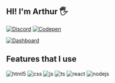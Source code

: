 ## HI! I'm Arthur 🖐️

[![Discord](https://img.shields.io/badge/Discord-7289DA?style=for-the-badge&logo=discord&logoColor=white)](https://discord.gg/rrCGkBr3)
[![Codepen](https://img.shields.io/badge/Codepen-000000?style=for-the-badge&logo=codepen&logoColor=white)](https://codepen.io/Arthur-Laranjeira-Pinto)

[![Dashboard](https://github-readme-stats.vercel.app/api?username={arthurlaranjeira}&theme=dracula
)](https://codepen.io/Arthur-Laranjeira-)


## Features that I use

<div style="display: inline_block">
  <img align="center" alt="html5" src="https://img.shields.io/badge/HTML5-E34F26?style=for-the-badge&logo=html5&logoColor=white" />
  <img align="center" alt="css" src="https://img.shields.io/badge/CSS3-1572B6?style=for-the-badge&logo=css3&logoColor=white" />
  <img align="center" alt="js" src="https://img.shields.io/badge/JavaScript-F7DF1E?style=for-the-badge&logo=javascript&logoColor=black" />
  <img align="center" alt="ts" src="https://img.shields.io/badge/Arduino_IDE-00979D?style=for-the-badge&logo=arduino&logoColor=white" />
  <img align="center" alt="react" src="https://img.shields.io/badge/blender-%23F5792A.svg?style=for-the-badge&logo=blender&logoColor=white" />
  <img align="center" alt="nodejs" src="https://img.shields.io/badge/Python-3776AB?style=for-the-badge&logo=python&logoColor=white" />
</div><br/>

